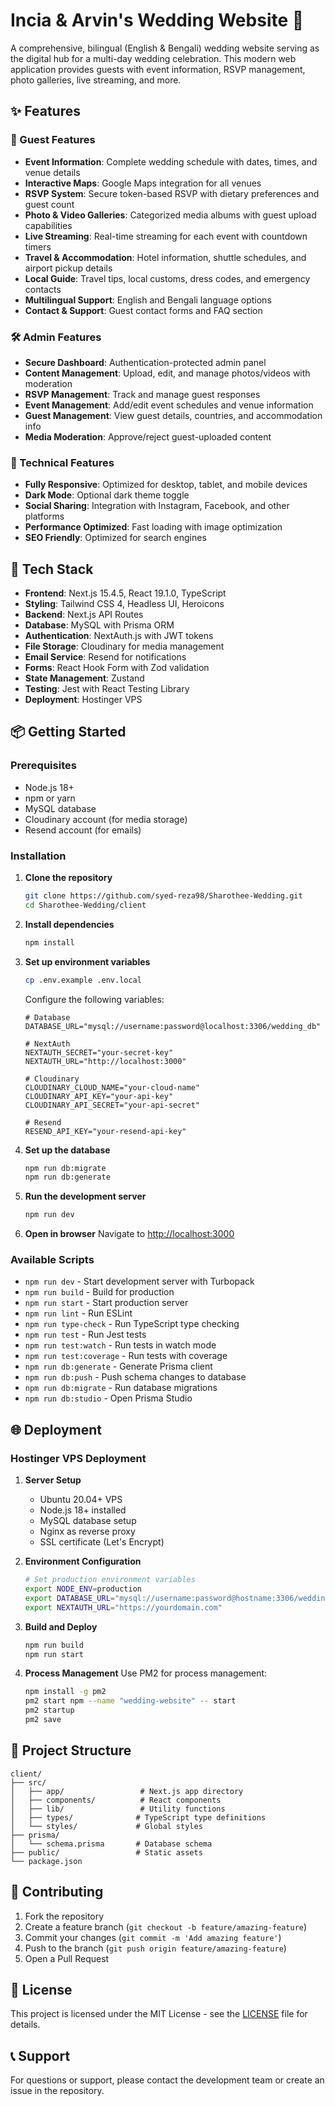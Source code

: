 # Incia & Arvin's Wedding Website 💍

A comprehensive, bilingual (English & Bengali) wedding website serving as the digital hub for a multi-day wedding celebration. This modern web application provides guests with event information, RSVP management, photo galleries, live streaming, and more.

## ✨ Features

### 🔔 Guest Features
- **Event Information**: Complete wedding schedule with dates, times, and venue details
- **Interactive Maps**: Google Maps integration for all venues
- **RSVP System**: Secure token-based RSVP with dietary preferences and guest count
- **Photo & Video Galleries**: Categorized media albums with guest upload capabilities
- **Live Streaming**: Real-time streaming for each event with countdown timers
- **Travel & Accommodation**: Hotel information, shuttle schedules, and airport pickup details
- **Local Guide**: Travel tips, local customs, dress codes, and emergency contacts
- **Multilingual Support**: English and Bengali language options
- **Contact & Support**: Guest contact forms and FAQ section

### 🛠️ Admin Features
- **Secure Dashboard**: Authentication-protected admin panel
- **Content Management**: Upload, edit, and manage photos/videos with moderation
- **RSVP Management**: Track and manage guest responses
- **Event Management**: Add/edit event schedules and venue information
- **Guest Management**: View guest details, countries, and accommodation info
- **Media Moderation**: Approve/reject guest-uploaded content

### 📱 Technical Features
- **Fully Responsive**: Optimized for desktop, tablet, and mobile devices
- **Dark Mode**: Optional dark theme toggle
- **Social Sharing**: Integration with Instagram, Facebook, and other platforms
- **Performance Optimized**: Fast loading with image optimization
- **SEO Friendly**: Optimized for search engines

## 🚀 Tech Stack

- **Frontend**: Next.js 15.4.5, React 19.1.0, TypeScript
- **Styling**: Tailwind CSS 4, Headless UI, Heroicons
- **Backend**: Next.js API Routes
- **Database**: MySQL with Prisma ORM
- **Authentication**: NextAuth.js with JWT tokens
- **File Storage**: Cloudinary for media management
- **Email Service**: Resend for notifications
- **Forms**: React Hook Form with Zod validation
- **State Management**: Zustand
- **Testing**: Jest with React Testing Library
- **Deployment**: Hostinger VPS

## 📦 Getting Started

### Prerequisites
- Node.js 18+ 
- npm or yarn
- MySQL database
- Cloudinary account (for media storage)
- Resend account (for emails)

### Installation

1. **Clone the repository**
   ```bash
   git clone https://github.com/syed-reza98/Sharothee-Wedding.git
   cd Sharothee-Wedding/client
   ```

2. **Install dependencies**
   ```bash
   npm install
   ```

3. **Set up environment variables**
   ```bash
   cp .env.example .env.local
   ```
   Configure the following variables:
   ```env
   # Database
   DATABASE_URL="mysql://username:password@localhost:3306/wedding_db"
   
   # NextAuth
   NEXTAUTH_SECRET="your-secret-key"
   NEXTAUTH_URL="http://localhost:3000"
   
   # Cloudinary
   CLOUDINARY_CLOUD_NAME="your-cloud-name"
   CLOUDINARY_API_KEY="your-api-key"
   CLOUDINARY_API_SECRET="your-api-secret"
   
   # Resend
   RESEND_API_KEY="your-resend-api-key"
   ```

4. **Set up the database**
   ```bash
   npm run db:migrate
   npm run db:generate
   ```

5. **Run the development server**
   ```bash
   npm run dev
   ```

6. **Open in browser**
   Navigate to [http://localhost:3000](http://localhost:3000)

### Available Scripts

- `npm run dev` - Start development server with Turbopack
- `npm run build` - Build for production
- `npm run start` - Start production server
- `npm run lint` - Run ESLint
- `npm run type-check` - Run TypeScript type checking
- `npm run test` - Run Jest tests
- `npm run test:watch` - Run tests in watch mode
- `npm run test:coverage` - Run tests with coverage
- `npm run db:generate` - Generate Prisma client
- `npm run db:push` - Push schema changes to database
- `npm run db:migrate` - Run database migrations
- `npm run db:studio` - Open Prisma Studio

## 🌐 Deployment

### Hostinger VPS Deployment

1. **Server Setup**
   - Ubuntu 20.04+ VPS
   - Node.js 18+ installed
   - MySQL database setup
   - Nginx as reverse proxy
   - SSL certificate (Let's Encrypt)

2. **Environment Configuration**
   ```bash
   # Set production environment variables
   export NODE_ENV=production
   export DATABASE_URL="mysql://username:password@hostname:3306/wedding_db"
   export NEXTAUTH_URL="https://yourdomain.com"
   ```

3. **Build and Deploy**
   ```bash
   npm run build
   npm run start
   ```

4. **Process Management**
   Use PM2 for process management:
   ```bash
   npm install -g pm2
   pm2 start npm --name "wedding-website" -- start
   pm2 startup
   pm2 save
   ```

## 📁 Project Structure

```
client/
├── src/
│   ├── app/                 # Next.js app directory
│   ├── components/          # React components
│   ├── lib/                 # Utility functions
│   ├── types/              # TypeScript type definitions
│   └── styles/             # Global styles
├── prisma/
│   └── schema.prisma       # Database schema
├── public/                 # Static assets
└── package.json
```

## 🤝 Contributing

1. Fork the repository
2. Create a feature branch (`git checkout -b feature/amazing-feature`)
3. Commit your changes (`git commit -m 'Add amazing feature'`)
4. Push to the branch (`git push origin feature/amazing-feature`)
5. Open a Pull Request

## 📄 License

This project is licensed under the MIT License - see the [LICENSE](LICENSE) file for details.

## 📞 Support

For questions or support, please contact the development team or create an issue in the repository.
